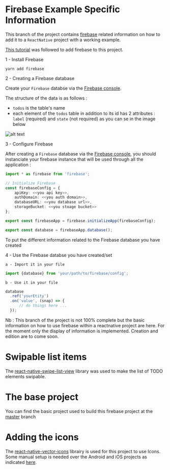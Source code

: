 # Firebase Example Specific Information

This branch of the project contains [firebase](https://firebase.google.com/) related information on how to add it to a `ReactNative` project with a working example.

[This tutorial](https://firebase.googleblog.com/2016/01/the-beginners-guide-to-react-native-and_84.html) was followed to add firebase to this project.

1 - Install Firebase

```` yarn
yarn add firebase
````

2 - Creating a Firebase database

Create your `Firebase` databse via the [Firebase console](https://console.firebase.google.com).

The structure of the data is as follows : 

* `todos` is the table's name
* each element of the `todos` table in addition to its id has 2 attributes : `label` (required) and `state` (not required) as you can se in the image below

![alt text](https://res.cloudinary.com/dytqwkbym/image/upload/v1503847129/rntutorial-firabase-database-example.png "firebase database screenshot")

3 - Configure Firebase

After creating a `Firebase` database via the [Firebase console](https://console.firebase.google.com), you should instanciate your firebase instance that will be used through all the application :

```` typescript
import * as firebase from 'firebase';

// Initialize Firebase
const firebaseConfig = {
    apiKey: <<you api key>>,
    authDomain: <<you auth domain>>,
    databaseURL: <<you database url>>,
    storageBucket: <<you stoage bucket>>
};

export const firebaseApp = firebase.initializeApp(firebaseConfig);

export const database = firebaseApp.database();
````

To put the different information related to the Firebase database you have created

4 - Use the Firebase databse you have created/set

    a - Import it in your file

```` typescript
import {database} from 'your/path/to/firebase/config';
````

    b - Use it in your file

```` typescript
database
  .ref('yourEtity')
  .on('value', (snap) => {
      // do things here ...
  });
````

Nb : This branch of the project is not 100% complete but the basic information on how to use firebase within a reactnative project are here. For the moment only the display of information is implemented. Creation and edition are to come soon. 

# Swipable list items
The [react-native-swipe-list-view](https://github.com/jemise111/react-native-swipe-list-view) library was used to make the list of TODO elements swipable.

# The base project
You can find the basic project used to build this firebase project at the [master](@todo) branch

# Adding the icons

The [react-native-vector-icons](https://github.com/oblador/react-native-vector-icons) librairy is used for this project to use Icons. Some manual setup is needed over the Android and iOS projects as indicated [here](https://github.com/oblador/react-native-vector-icons).